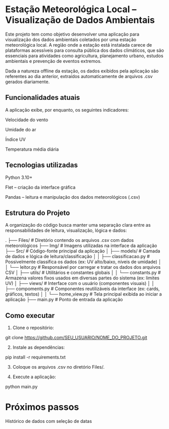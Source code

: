 # Estação Meteorológica Local – Visualização de Dados Ambientais

Este projeto tem como objetivo desenvolver uma aplicação para visualização dos dados ambientais coletados por uma estação meteorológica local. A região onde a estação está instalada carece de plataformas acessíveis para consulta pública dos dados climáticos, que são essenciais para atividades como agricultura, planejamento urbano, estudos ambientais e prevenção de eventos extremos.

Dada a natureza offline da estação, os dados exibidos pela aplicação são referentes ao dia anterior, extraídos automaticamente de arquivos .csv gerados diariamente.

## Funcionalidades atuais

A aplicação exibe, por enquanto, os seguintes indicadores:

Velocidade do vento

Umidade do ar

Índice UV

Temperatura média diária


## Tecnologias utilizadas

Python 3.10+

Flet – criação da interface gráfica

Pandas – leitura e manipulação dos dados meteorológicos (.csv)


## Estrutura do Projeto

A organização do código busca manter uma separação clara entre as responsabilidades de leitura, visualização, lógica e dados:

.
├── Files/                  # Diretório contendo os arquivos .csv com dados meteorológicos
├── Img/                    # Imagens utilizadas na interface da aplicação
├── Src/                    # Código-fonte principal da aplicação
│   ├── models/             # Camada de dados e lógica de leitura/classificação
│   │   ├── classificacao.py    # Possivelmente classifica os dados (ex: UV alto/baixo, níveis de umidade)
│   │   └── leitor.py           # Responsável por carregar e tratar os dados dos arquivos CSV
│   ├── utils/              # Utilitários e constantes globais
│   │   └── constants.py        # Armazena valores fixos usados em diversas partes do sistema (ex: limites UV)
│   ├── views/              # Interface com o usuário (componentes visuais)
│   │   ├── compoments.py       # Componentes reutilizáveis da interface (ex: cards, gráficos, textos)
│   │   └── home_view.py        # Tela principal exibida ao iniciar a aplicação
├── main.py                 # Ponto de entrada da aplicação

## Como executar

1. Clone o repositório:

git clone https://github.com/SEU_USUARIO/NOME_DO_PROJETO.git


2. Instale as dependências:

pip install -r requirements.txt


3. Coloque os arquivos .csv no diretório Files/.


4. Execute a aplicação:

python main.py



# Próximos passos

Histórico de dados com seleção de datas

